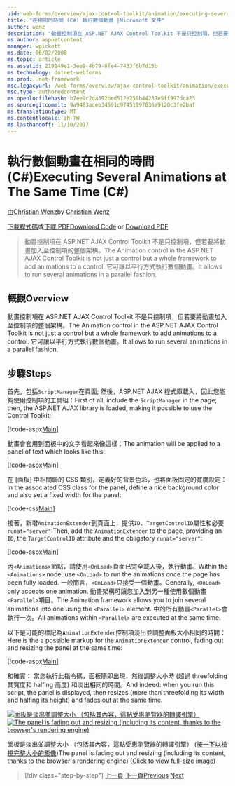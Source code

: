 ```yaml
---
uid: web-forms/overview/ajax-control-toolkit/animation/executing-several-animations-at-the-same-time-cs
title: "在相同的時間 (C#) 執行數個動畫 |Microsoft 文件"
author: wenz
description: "動畫控制項在 ASP.NET AJAX Control Toolkit 不是只控制項，但若要將動畫加入至控制項的整個架構。 它可讓執行 severa..."
ms.author: aspnetcontent
manager: wpickett
ms.date: 06/02/2008
ms.topic: article
ms.assetid: 219149e1-3ee9-4b79-8fe4-7433f6b7d15b
ms.technology: dotnet-webforms
ms.prod: .net-framework
msc.legacyurl: /web-forms/overview/ajax-control-toolkit/animation/executing-several-animations-at-the-same-time-cs
msc.type: authoredcontent
ms.openlocfilehash: b7ee9c2da392bed512e259b44237e5ff997dca23
ms.sourcegitcommit: 9a9483aceb34591c97451997036a9120c3fe2baf
ms.translationtype: MT
ms.contentlocale: zh-TW
ms.lasthandoff: 11/10/2017
---
```

<a name="executing-several-animations-at-the-same-time-c"></a><span data-ttu-id="9e9cf-104">執行數個動畫在相同的時間 (C#)</span><span class="sxs-lookup"><span data-stu-id="9e9cf-104">Executing Several Animations at The Same Time (C#)</span></span>
====================
<span data-ttu-id="9e9cf-105">由[Christian Wenz](https://github.com/wenz)</span><span class="sxs-lookup"><span data-stu-id="9e9cf-105">by [Christian Wenz](https://github.com/wenz)</span></span>

<span data-ttu-id="9e9cf-106">[下載程式碼](http://download.microsoft.com/download/f/9/a/f9a26acd-8df4-4484-8a18-199e4598f411/Animation2.cs.zip)或[下載 PDF](http://download.microsoft.com/download/6/7/1/6718d452-ff89-4d3f-a90e-c74ec2d636a3/animation2CS.pdf)</span><span class="sxs-lookup"><span data-stu-id="9e9cf-106">[Download Code](http://download.microsoft.com/download/f/9/a/f9a26acd-8df4-4484-8a18-199e4598f411/Animation2.cs.zip) or [Download PDF](http://download.microsoft.com/download/6/7/1/6718d452-ff89-4d3f-a90e-c74ec2d636a3/animation2CS.pdf)</span></span>

> <span data-ttu-id="9e9cf-107">動畫控制項在 ASP.NET AJAX Control Toolkit 不是只控制項，但若要將動畫加入至控制項的整個架構。</span><span class="sxs-lookup"><span data-stu-id="9e9cf-107">The Animation control in the ASP.NET AJAX Control Toolkit is not just a control but a whole framework to add animations to a control.</span></span> <span data-ttu-id="9e9cf-108">它可讓以平行方式執行數個動畫。</span><span class="sxs-lookup"><span data-stu-id="9e9cf-108">It allows to run several animations in a parallel fashion.</span></span>


## <a name="overview"></a><span data-ttu-id="9e9cf-109">概觀</span><span class="sxs-lookup"><span data-stu-id="9e9cf-109">Overview</span></span>

<span data-ttu-id="9e9cf-110">動畫控制項在 ASP.NET AJAX Control Toolkit 不是只控制項，但若要將動畫加入至控制項的整個架構。</span><span class="sxs-lookup"><span data-stu-id="9e9cf-110">The Animation control in the ASP.NET AJAX Control Toolkit is not just a control but a whole framework to add animations to a control.</span></span> <span data-ttu-id="9e9cf-111">它可讓以平行方式執行數個動畫。</span><span class="sxs-lookup"><span data-stu-id="9e9cf-111">It allows to run several animations in a parallel fashion.</span></span>

## <a name="steps"></a><span data-ttu-id="9e9cf-112">步驟</span><span class="sxs-lookup"><span data-stu-id="9e9cf-112">Steps</span></span>

<span data-ttu-id="9e9cf-113">首先，包括`ScriptManager`在頁面; 然後，ASP.NET AJAX 程式庫載入，因此您能夠使用控制項的工具組：</span><span class="sxs-lookup"><span data-stu-id="9e9cf-113">First of all, include the `ScriptManager` in the page; then, the ASP.NET AJAX library is loaded, making it possible to use the Control Toolkit:</span></span>

[!code-aspx[Main](executing-several-animations-at-the-same-time-cs/samples/sample1.aspx)]

<span data-ttu-id="9e9cf-114">動畫會套用到面板中的文字看起來像這樣：</span><span class="sxs-lookup"><span data-stu-id="9e9cf-114">The animation will be applied to a panel of text which looks like this:</span></span>

[!code-aspx[Main](executing-several-animations-at-the-same-time-cs/samples/sample2.aspx)]

<span data-ttu-id="9e9cf-115">在 [面板] 中相關聯的 CSS 類別，定義好的背景色彩，也將面板固定的寬度設定：</span><span class="sxs-lookup"><span data-stu-id="9e9cf-115">In the associated CSS class for the panel, define a nice background color and also set a fixed width for the panel:</span></span>

[!code-css[Main](executing-several-animations-at-the-same-time-cs/samples/sample3.css)]

<span data-ttu-id="9e9cf-116">接著，新增`AnimationExtender`到頁面上，提供`ID`、`TargetControlID`屬性和必要`runat="server"`:</span><span class="sxs-lookup"><span data-stu-id="9e9cf-116">Then, add the `AnimationExtender` to the page, providing an `ID`, the `TargetControlID` attribute and the obligatory `runat="server"`:</span></span>

[!code-aspx[Main](executing-several-animations-at-the-same-time-cs/samples/sample4.aspx)]

<span data-ttu-id="9e9cf-117">內`<Animations>`節點，請使用`<OnLoad>`頁面已完全載入後，執行動畫。</span><span class="sxs-lookup"><span data-stu-id="9e9cf-117">Within the `<Animations>` node, use `<OnLoad>` to run the animations once the page has been fully loaded.</span></span> <span data-ttu-id="9e9cf-118">一般而言，`<OnLoad>`只接受一個動畫。</span><span class="sxs-lookup"><span data-stu-id="9e9cf-118">Generally, `<OnLoad>` only accepts one animation.</span></span> <span data-ttu-id="9e9cf-119">動畫架構可讓您加入到另一種使用數個動畫`<Parallel>`項目。</span><span class="sxs-lookup"><span data-stu-id="9e9cf-119">The Animation framework allows you to join several animations into one using the `<Parallel>` element.</span></span> <span data-ttu-id="9e9cf-120">中的所有動畫`<Parallel>`會執行一次。</span><span class="sxs-lookup"><span data-stu-id="9e9cf-120">All animations within `<Parallel>` are executed at the same time.</span></span>

<span data-ttu-id="9e9cf-121">以下是可能的標記為`AnimationExtender`控制項淡出並調整面板大小相同的時間：</span><span class="sxs-lookup"><span data-stu-id="9e9cf-121">Here is the a possible markup for the `AnimationExtender` control, fading out and resizing the panel at the same time:</span></span>

[!code-aspx[Main](executing-several-animations-at-the-same-time-cs/samples/sample5.aspx)]

<span data-ttu-id="9e9cf-122">和確實： 當您執行此指令碼，面板隨即出現，然後調整大小時 (超過 threefolding 其寬度和 halfing 高度) 和淡出相同的時間。</span><span class="sxs-lookup"><span data-stu-id="9e9cf-122">And indeed: when you run this script, the panel is displayed, then resizes (more than threefolding its width and halfing its height) and fades out at the same time.</span></span>


<span data-ttu-id="9e9cf-123">[![面板是淡出並調整大小 （包括其內容，這點受惠瀏覽器的轉譯引擎）](executing-several-animations-at-the-same-time-cs/_static/image2.png)](executing-several-animations-at-the-same-time-cs/_static/image1.png)</span><span class="sxs-lookup"><span data-stu-id="9e9cf-123">[![The panel is fading out and resizing (including its content, thanks to the browser's rendering engine)](executing-several-animations-at-the-same-time-cs/_static/image2.png)](executing-several-animations-at-the-same-time-cs/_static/image1.png)</span></span>

<span data-ttu-id="9e9cf-124">面板是淡出並調整大小 （包括其內容，這點受惠瀏覽器的轉譯引擎） ([按一下以檢視完整大小的影像](executing-several-animations-at-the-same-time-cs/_static/image3.png))</span><span class="sxs-lookup"><span data-stu-id="9e9cf-124">The panel is fading out and resizing (including its content, thanks to the browser's rendering engine) ([Click to view full-size image](executing-several-animations-at-the-same-time-cs/_static/image3.png))</span></span>

>[!div class="step-by-step"]
<span data-ttu-id="9e9cf-125">[上一頁](adding-animation-to-a-control-cs.md)
[下一頁](executing-several-animations-after-each-other-cs.md)</span><span class="sxs-lookup"><span data-stu-id="9e9cf-125">[Previous](adding-animation-to-a-control-cs.md)
[Next](executing-several-animations-after-each-other-cs.md)</span></span>
